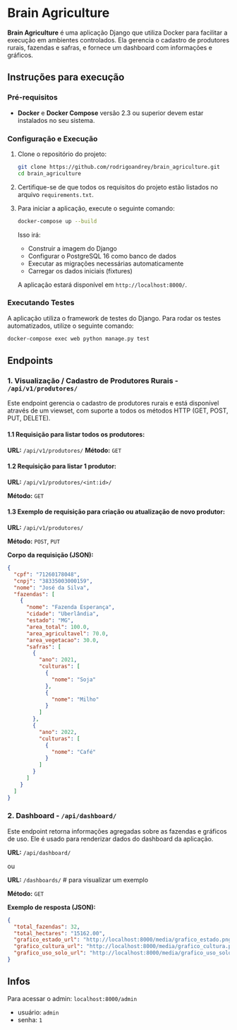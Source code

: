 
# Brain Agriculture

**Brain Agriculture** é uma aplicação Django que utiliza Docker para facilitar a execução em ambientes controlados. Ela gerencia o cadastro de produtores rurais, fazendas e safras, e fornece um dashboard com informações e gráficos.

## Instruções para execução

### Pré-requisitos

- **Docker** e **Docker Compose** versão 2.3 ou superior devem estar instalados no seu sistema.
  
### Configuração e Execução

1. Clone o repositório do projeto:
   ```bash
   git clone https://github.com/rodrigoandrey/brain_agriculture.git
   cd brain_agriculture
   ```

2. Certifique-se de que todos os requisitos do projeto estão listados no arquivo `requirements.txt`.

3. Para iniciar a aplicação, execute o seguinte comando:
   ```bash
   docker-compose up --build
   ```

   Isso irá:
   - Construir a imagem do Django
   - Configurar o PostgreSQL 16 como banco de dados
   - Executar as migrações necessárias automaticamente
   - Carregar os dados iniciais (fixtures)

   A aplicação estará disponível em `http://localhost:8000/`.

### Executando Testes

A aplicação utiliza o framework de testes do Django. Para rodar os testes automatizados, utilize o seguinte comando:

```bash
docker-compose exec web python manage.py test
```

## Endpoints

### 1. Visualização / Cadastro de Produtores Rurais - `/api/v1/produtores/`

Este endpoint gerencia o cadastro de produtores rurais e está disponível através de um viewset, com suporte a todos os métodos HTTP (GET, POST, PUT, DELETE).

#### 1.1 Requisição para listar todos os produtores:

**URL:** `/api/v1/produtores/`
**Método:** `GET`

#### 1.2 Requisição para listar 1 produtor:

**URL:** `/api/v1/produtores/<int:id>/`

**Método:** `GET`

#### 1.3 Exemplo de requisição para criação ou atualização de novo produtor:

**URL:** `/api/v1/produtores/`

**Método:** `POST`, `PUT`

**Corpo da requisição (JSON):**
```json
{
  "cpf": "71260178048",
  "cnpj": "38335003000159",
  "nome": "José da Silva",
  "fazendas": [
    {
      "nome": "Fazenda Esperança",
      "cidade": "Uberlândia",
      "estado": "MG",
      "area_total": 100.0,
      "area_agricultavel": 70.0,
      "area_vegetacao": 30.0,
      "safras": [
        {
          "ano": 2021,
          "culturas": [
            {
              "nome": "Soja"
            },
            {
              "nome": "Milho"
            }
          ]
        },
        {
          "ano": 2022,
          "culturas": [
            {
              "nome": "Café"
            }
          ]
        }
      ]
    }
  ]
}
```

### 2. Dashboard - `/api/dashboard/`

Este endpoint retorna informações agregadas sobre as fazendas e gráficos de uso. Ele é usado para renderizar dados do dashboard da aplicação.

**URL:** `/api/dashboard/`

ou

**URL:** `/dashboards/` # para visualizar um exemplo

**Método:** `GET`

**Exemplo de resposta (JSON):**
```json
{
  "total_fazendas": 32,
  "total_hectares": "15162.00",
  "grafico_estado_url": "http://localhost:8000/media/grafico_estado.png",
  "grafico_cultura_url": "http://localhost:8000/media/grafico_cultura.png",
  "grafico_uso_solo_url": "http://localhost:8000/media/grafico_uso_solo.png"
}
```

## Infos

Para acessar o admin: `localhost:8000/admin`
- usuário: `admin`
- senha: `1`

